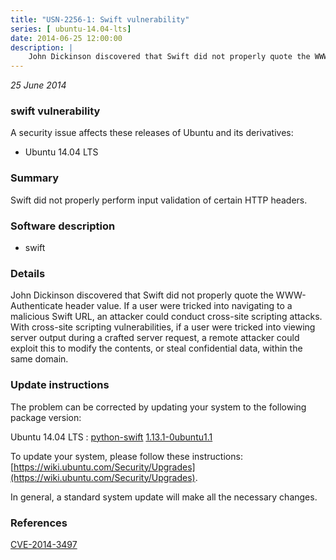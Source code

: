 ```yaml
---
title: "USN-2256-1: Swift vulnerability"
series: [ ubuntu-14.04-lts]
date: 2014-06-25 12:00:00
description: |
    John Dickinson discovered that Swift did not properly quote the WWW-Authenticate header value. If a user were tricked into navigating to a malicious Swift URL, an attacker could conduct cross-site scripting attacks. With cross-site scripting vulnerabilities, if a user were tricked into viewing server output during a crafted server request, a remote attacker could exploit this to modify the contents, or steal confidential data, within the same domain. 
--- 
```

 
 

*25 June 2014*

### swift vulnerability

A security issue affects these releases of Ubuntu and its derivatives:

* Ubuntu 14.04 LTS

### Summary

Swift did not properly perform input validation of certain HTTP headers. 

### Software description

* swift 

### Details

John Dickinson discovered that Swift did not properly quote the WWW-Authenticate header value. If a user were tricked into navigating to a malicious Swift URL, an attacker could conduct cross-site scripting attacks. With cross-site scripting vulnerabilities, if a user were tricked into viewing server output during a crafted server request, a remote attacker could exploit this to modify the contents, or steal confidential data, within the same domain. 

### Update instructions

The problem can be corrected by updating your system to the following package version:

Ubuntu 14.04 LTS
 : [python-swift](https://launchpad.net/ubuntu/+source/swift) <span> [1.13.1-0ubuntu1.1](https://launchpad.net/ubuntu/+source/swift/1.13.1-0ubuntu1.1) </span> 

To update your system, please follow these instructions: [https://wiki.ubuntu.com/Security/Upgrades](https://wiki.ubuntu.com/Security/Upgrades).

In general, a standard system update will make all the necessary changes. 

### References

 
 [CVE-2014-3497](http://people.ubuntu.com/~ubuntu-security/cve/CVE-2014-3497)
 

